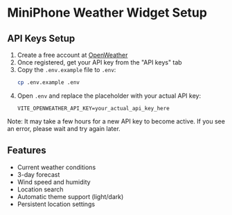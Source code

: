 # MiniPhone Weather Widget Setup

## API Keys Setup

1. Create a free account at [OpenWeather](https://openweathermap.org/api)
2. Once registered, get your API key from the "API keys" tab
3. Copy the `.env.example` file to `.env`:
   ```bash
   cp .env.example .env
   ```
4. Open `.env` and replace the placeholder with your actual API key:
   ```
   VITE_OPENWEATHER_API_KEY=your_actual_api_key_here
   ```

Note: It may take a few hours for a new API key to become active. If you see an error, please wait and try again later.

## Features

- Current weather conditions
- 3-day forecast
- Wind speed and humidity
- Location search
- Automatic theme support (light/dark)
- Persistent location settings
